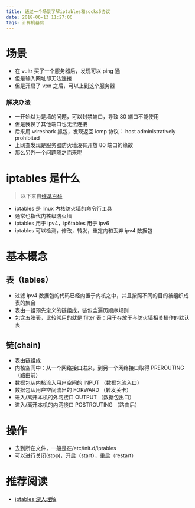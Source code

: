 ```yaml
---
title: 通过一个场景了解iptables和socks5协议
date: 2018-06-13 11:27:06
tags: 计算机基础
---
```


# 场景

* 在 vultr 买了一个服务器后，发现可以 ping 通
* 但是输入网址却无法连接
* 但是开启了 vpn 之后，可以上到这个服务器

### 解决办法

* 一开始以为是墙的问题，可以封禁端口，导致 80 端口不能使用
* 但是我换了其他端口也无法连接
* 后来用 wireshark 抓包，发现返回 icmp 协议： host administratively prohibited
* 上网查发现是服务器防火墙没有开放 80 端口的缘故
* 那么另外一个问题随之而来呢

# iptables 是什么

> 以下来自[维基百科](<https://wiki.archlinux.org/index.php/Iptables_(%E7%AE%80%E4%BD%93%E4%B8%AD%E6%96%87)>)

* iptables 是 linux 内核防火墙的命令行工具
* 通常也指代内核级防火墙
* iptables 用于 ipv4，ip6tables 用于 ipv6
* iptables 可以检测，修改，转发，重定向和丢弃 ipv4 数据包

# 基本概念

## 表（tables）

* 过滤 ipv4 数据包的代码已经内置于内核之中，并且按照不同的目的被组织成表的集合
* 表由一组预先定义的链组成，链包含遍历顺序规则
* 包含五张表，比较常用的就是 filter 表：用于存放于与防火墙相关操作的默认表

## 链(chain)

* 表由链组成
* 内核空间中：从一个网络接口进来，到另一个网络接口取得 PREROUTING（路由前）
* 数据包从内核流入用户空间的 INPUT （数据包流入口）
* 数据包从用户空间流出的 FORWARD （转发关卡）
* 进入/离开本机的外网接口 OUTPUT （数据包出口）
* 进入/离开本机的内网接口 POSTROUTING （路由后）

# 操作

* 去到所在文件，一般是在/etc/init.d/iptables
* 可以进行关闭(stop)，开启（start），重启（restart）

# 推荐阅读

* [iptables 深入理解](http://www.cnblogs.com/lvxiaobo616/p/5715739.html)
